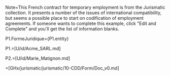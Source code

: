 Note=This French contract for temporary employment is from the Jurismatic collection.  It presents a number of the issues of international compatibility, but seems a possible place to start on codification of employment agreements.  If someone wants to complete this example, click "Edit and Complete" and you'll get the list of information blanks.  

P1.FormeJuridique={P1.entity}

P1.=[U/id/Acme_SARL.md]

P2.=[U/id/Marie_Matignon.md]

=[GHx/jurismatic/jurismatic/10-CDD/Form/Doc_v0.md]